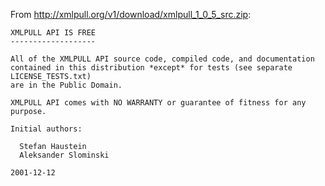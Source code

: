 From http://xmlpull.org/v1/download/xmlpull_1_0_5_src.zip:

```text
XMLPULL API IS FREE
-------------------

All of the XMLPULL API source code, compiled code, and documentation
contained in this distribution *except* for tests (see separate LICENSE_TESTS.txt)
are in the Public Domain.

XMLPULL API comes with NO WARRANTY or guarantee of fitness for any purpose.

Initial authors:

  Stefan Haustein
  Aleksander Slominski

2001-12-12
```
